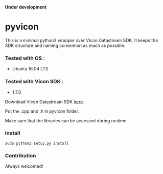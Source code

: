 **Under development**

# pyvicon
This is a minimal python3 wrapper over Vicon Datastream SDK. It keeps the SDK structure and naming convention
as much as possible.

### Tested with OS :
- Ubuntu 16.04 LTS

### Tested with Vicon SDK :
- 1.7.0

Download Vicon Datastream SDK [here](https://www.vicon.com/downloads/utilities-and-sdk/datastream-sdk).

Put the .cpp and .h in pyvicon folder.

Make sure  that the libraries can be accessed during runtime.
### Install
```
sudo python3 setup.py install
```

### Contribution
Always welcomed!


